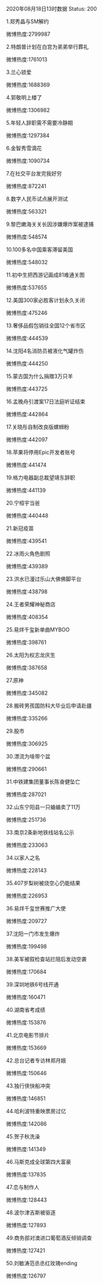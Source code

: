 2020年08月18日13时数据
Status: 200

1.郑秀晶与SM解约

微博热度:2799987

2.特朗普计划在白宫为弟弟举行葬礼

微博热度:1761013

3.兰心锁爱

微博热度:1688369

4.郭敬明上楼了

微博热度:1306982

5.年轻人辞职需不需要冷静期

微博热度:1297384

6.金智秀雪滴花

微博热度:1090734

7.在社交平台发完我好穷

微博热度:872241

8.数字人民币试点展开测试

微博热度:563321

9.黎巴嫩海关关长因涉嫌爆炸案被逮捕

微博热度:548574

10.100多名中国乘客滞留美国

微博热度:548032

11.初中生把西游记画成81难通关图

微博热度:537655

12.美国300家必胜客计划永久关闭

微博热度:475246

13.奢侈品假包销往全国12个省市区

微博热度:444539

14.沈阳4名消防员被液化气罐炸伤

微博热度:444250

15.蒙古国为什么捐赠3万只羊

微博热度:443725

16.孟晚舟引渡案17日法庭听证结束

微博热度:442864

17.关晓彤自制改良版螺蛳粉

微博热度:442097

18.苹果将停用Epic开发者账号

微博热度:441474

19.格力电器副总裁望靖东辞职

微博热度:441139

20.宁桓宇当爸

微博热度:440448

21.新冠疫苗

微博热度:439541

22.冰雨火角色剧照

微博热度:439389

23.洪水已漫过乐山大佛佛脚平台

微博热度:438798

24.王者荣耀神秘商店

微博热度:408354

25.易烊千玺新单曲MYBOO

微博热度:398761

26.太阳为权志龙庆生

微博热度:387658

27.原神

微博热度:345082

28.搬砖男孩国防科大毕业后申请赴疆

微博热度:335266

29.股市

微博热度:306925

30.漂流为啥带个盆

微博热度:290661

31.中铁建集团董事长陈奋健坠亡

微博热度:287021

32.山东宁阳县一只蛐蛐卖了11万

微博热度:251736

33.南京2条新地铁线站名公示

微博热度:233063

34.以家人之名

微博热度:228143

35.407岁梨树被烧空心仍能结果

微博热度:226953

36.易烊千玺世赛推广大使

微博热度:209727

37.沈阳一门市发生爆炸

微博热度:199498

38.美军被叙检查站拦阻后发动空袭

微博热度:170684

39.深圳地铁6号线开通

微博热度:160471

40.湖南省考成绩

微博热度:153876

41.北京电影节排片

微博热度:153669

42.总台记者专访林郑月娥

微博热度:150646

43.独行侠快船冲突

微博热度:146851

44.哈利波特重映票房过亿

微博热度:142086

45.贺子秋洗澡

微博热度:141349

46.马斯克成全球第四大富豪

微博热度:137835

47.恋与制作人

微博热度:128443

48.波尔津吉斯被驱逐

微博热度:127893

49.商务部对澳进口葡萄酒反倾销调查

微博热度:127421

50.刘敏涛范丞丞红玫瑰ending

微博热度:126797

